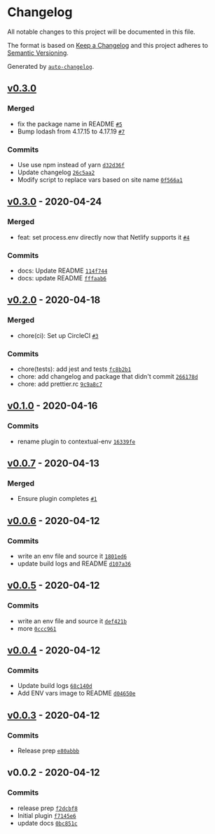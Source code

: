 # Changelog

All notable changes to this project will be documented in this file.

The format is based on [Keep a Changelog](https://keepachangelog.com/en/1.0.0/)
and this project adheres to [Semantic Versioning](https://semver.org/spec/v2.0.0.html).

Generated by [`auto-changelog`](https://github.com/CookPete/auto-changelog).

## [v0.3.0](https://github.com/eladhayun/netlify-plugin-contextual-env/compare/v0.3.0...v0.3.0)

### Merged

- fix the package name in README [`#5`](https://github.com/eladhayun/netlify-plugin-contextual-env/pull/5)
- Bump lodash from 4.17.15 to 4.17.19 [`#7`](https://github.com/eladhayun/netlify-plugin-contextual-env/pull/7)

### Commits

- Use use npm instead of yarn [`d32d36f`](https://github.com/eladhayun/netlify-plugin-contextual-env/commit/d32d36f4d9940f1c9cc8e73342f938d7b1816e32)
- Update changelog [`26c5aa2`](https://github.com/eladhayun/netlify-plugin-contextual-env/commit/26c5aa2f7e3949ba02b14d6e1a3a774bf32a3716)
- Modify script to replace vars based on site name [`0f566a1`](https://github.com/eladhayun/netlify-plugin-contextual-env/commit/0f566a1141700f324358e23627ed20532a5ae320)

## [v0.3.0](https://github.com/eladhayun/netlify-plugin-contextual-env/compare/v0.2.0...v0.3.0) - 2020-04-24

### Merged

- feat: set process.env directly now that Netlify supports it [`#4`](https://github.com/eladhayun/netlify-plugin-contextual-env/pull/4)

### Commits

- docs: Update README [`114f744`](https://github.com/eladhayun/netlify-plugin-contextual-env/commit/114f7444eaca83888dc80add8f3b0b02a2e65550)
- docs: update README [`fffaab6`](https://github.com/eladhayun/netlify-plugin-contextual-env/commit/fffaab63f1da5dbe9b87ad29b0d2f5a077ee1cd6)

## [v0.2.0](https://github.com/eladhayun/netlify-plugin-contextual-env/compare/v0.1.0...v0.2.0) - 2020-04-18

### Merged

- chore(ci): Set up CircleCI [`#3`](https://github.com/eladhayun/netlify-plugin-contextual-env/pull/3)

### Commits

- chore(tests): add jest and tests [`fc8b2b1`](https://github.com/eladhayun/netlify-plugin-contextual-env/commit/fc8b2b1d5372aa20f2d9abf9cfd016b2a215e9ee)
- chore: add changelog and package that didn't commit [`266178d`](https://github.com/eladhayun/netlify-plugin-contextual-env/commit/266178d22618b227d497a852b976e89cf22bcec4)
- chore: add prettier.rc [`9c9a8c7`](https://github.com/eladhayun/netlify-plugin-contextual-env/commit/9c9a8c7fb42e1501693b962f07731c228a5c3477)

## [v0.1.0](https://github.com/eladhayun/netlify-plugin-contextual-env/compare/v0.0.7...v0.1.0) - 2020-04-16

### Commits

- rename plugin to contextual-env [`16339fe`](https://github.com/eladhayun/netlify-plugin-contextual-env/commit/16339fe7b3935660f2f69c27972ba1fc99ff09e4)

## [v0.0.7](https://github.com/eladhayun/netlify-plugin-contextual-env/compare/v0.0.6...v0.0.7) - 2020-04-13

### Merged

- Ensure plugin completes [`#1`](https://github.com/eladhayun/netlify-plugin-contextual-env/pull/1)

## [v0.0.6](https://github.com/eladhayun/netlify-plugin-contextual-env/compare/v0.0.5...v0.0.6) - 2020-04-12

### Commits

- write an env file and source it [`1801ed6`](https://github.com/eladhayun/netlify-plugin-contextual-env/commit/1801ed664c4b72ce17eb88502c34be604293758d)
- update build logs and README [`d107a36`](https://github.com/eladhayun/netlify-plugin-contextual-env/commit/d107a366696cb1821e54499778f3d0eb5bd1d8f3)

## [v0.0.5](https://github.com/eladhayun/netlify-plugin-contextual-env/compare/v0.0.4...v0.0.5) - 2020-04-12

### Commits

- write an env file and source it [`def421b`](https://github.com/eladhayun/netlify-plugin-contextual-env/commit/def421bcf22d836bb71ad04cb49adcc1d5dbe9ef)
- more [`0ccc961`](https://github.com/eladhayun/netlify-plugin-contextual-env/commit/0ccc961dfdedef813a34243e68804324908580a9)

## [v0.0.4](https://github.com/eladhayun/netlify-plugin-contextual-env/compare/v0.0.3...v0.0.4) - 2020-04-12

### Commits

- Update build logs [`68c140d`](https://github.com/eladhayun/netlify-plugin-contextual-env/commit/68c140d2be38f4c138a3eee8219429b473476f5e)
- Add ENV vars image to README [`d04650e`](https://github.com/eladhayun/netlify-plugin-contextual-env/commit/d04650e7ce0256ba1f2c3262dbfaf17100be5261)

## [v0.0.3](https://github.com/eladhayun/netlify-plugin-contextual-env/compare/v0.0.2...v0.0.3) - 2020-04-12

### Commits

- Release prep [`e80abbb`](https://github.com/eladhayun/netlify-plugin-contextual-env/commit/e80abbbf13337c089ce13ad99590bb92bf259d62)

## v0.0.2 - 2020-04-12

### Commits

- release prep [`f2dcbf8`](https://github.com/eladhayun/netlify-plugin-contextual-env/commit/f2dcbf8aa3badd672181530d0036ceba1a29b5a4)
- Initial plugin [`f7145e6`](https://github.com/eladhayun/netlify-plugin-contextual-env/commit/f7145e6b64783984e526a908c09a4ac9e7427e36)
- update docs [`0bc851c`](https://github.com/eladhayun/netlify-plugin-contextual-env/commit/0bc851cafe4bd64377f7251e3cd7b819193be7c4)
